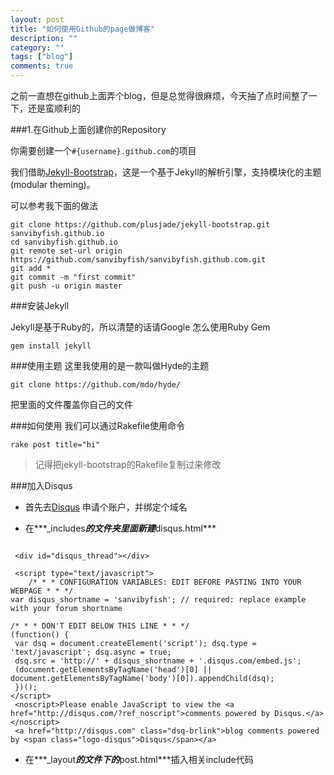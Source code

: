 ```yaml
---
layout: post
title: "如何使用Github的page做博客"
description: ""
category: ""
tags: ["blog"]
comments: true
---
```


之前一直想在github上面弄个blog，但是总觉得很麻烦，今天抽了点时间整了一下，还是蛮顺利的

###1.在Github上面创建你的Repository

你需要创建一个```#{username}.github.com```的项目

我们借助[Jekyll-Bootstrap](http://jekyllbootstrap.com/)，这是一个基于Jekyll的解析引擎，支持模块化的主题(modular theming)。

可以参考我下面的做法

```
git clone https://github.com/plusjade/jekyll-bootstrap.git sanvibyfish.github.io
cd sanvibyfish.github.io
git remote set-url origin https://github.com/sanvibyfish/sanvibyfish.github.com.git
git add *
git commit -m "first commit"
git push -u origin master
```

###安装Jekyll

Jekyll是基于Ruby的，所以清楚的话请Google 怎么使用Ruby Gem

```
gem install jekyll
```

###使用主题
这里我使用的是一款叫做Hyde的主题

```
git clone https://github.com/mdo/hyde/
```
把里面的文件覆盖你自己的文件


###如何使用
我们可以通过Rakefile使用命令

```
rake post title="hi"
```

>记得把jekyll-bootstrap的Rakefile复制过来修改


###加入Disqus
- 首先去[Disqus](disqus.com) 申请个账户，并绑定个域名

- 在***_includes***的文件夹里面新建***disqus.html***

```

 <div id="disqus_thread"></div>

 <script type="text/javascript">
    /* * * CONFIGURATION VARIABLES: EDIT BEFORE PASTING INTO YOUR WEBPAGE * * */
var disqus_shortname = 'sanvibyfish'; // required: replace example with your forum shortname

/* * * DON'T EDIT BELOW THIS LINE * * */
(function() {
 var dsq = document.createElement('script'); dsq.type = 'text/javascript'; dsq.async = true;
 dsq.src = 'http://' + disqus_shortname + '.disqus.com/embed.js';
 (document.getElementsByTagName('head')[0] || document.getElementsByTagName('body')[0]).appendChild(dsq);
 })();
</script>
 <noscript>Please enable JavaScript to view the <a href="http://disqus.com/?ref_noscript">comments powered by Disqus.</a></noscript>
 <a href="http://disqus.com" class="dsq-brlink">blog comments powered by <span class="logo-disqus">Disqus</span></a>

```

- 在***_layout***的文件下的***post.html***插入相关include代码



